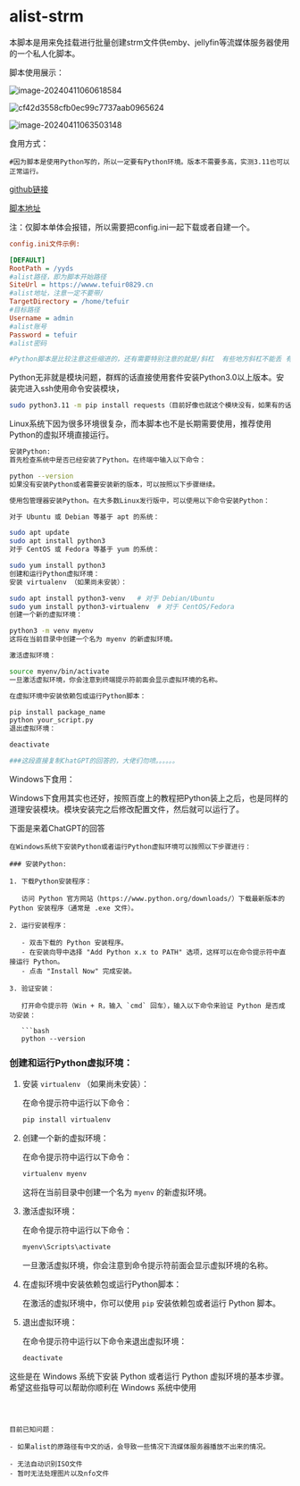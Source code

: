 # alist-strm

本脚本是用来免挂载进行批量创建strm文件供emby、jellyfin等流媒体服务器使用的一个私人化脚本。

脚本使用展示：

![image-20240411060618584](https://drive.tefuir0829.cn/d/yyds/img/1/66170d5ef341e.png)



![cf42d3558cfb0ec99c7737aab0965624](https://drive.tefuir0829.cn/d/yyds/img/1/661713cf90fb1.png)

![image-20240411063503148](https://drive.tefuir0829.cn/d/yyds/img/1/66171418c8aee.png)

食用方式：

```
#因为脚本是使用Python写的，所以一定要有Python环境。版本不需要多高，实测3.11也可以正常运行。
```

[github链接](https://github.com/tefuirZ/alist-strm)

[脚本地址]([raw.githubusercontent.com/tefuirZ/alist-strm/main/main.py](https://raw.githubusercontent.com/tefuirZ/alist-strm/main/main.py))

注：仅脚本单体会报错，所以需要把config.ini一起下载或者自建一个。

```ini
config.ini文件示例:

[DEFAULT]
RootPath = /yyds
#alist路径，即为脚本开始路径
SiteUrl = https://wwww.tefuir0829.cn
#alist地址，注意一定不要带/
TargetDirectory = /home/tefuir
#目标路径
Username = admin
#alist账号
Password = tefuir
#alist密码

#Python脚本是比较注意这些缩进的，还有需要特别注意的就是/斜杠  有些地方斜杠不能丢 有些不能有，有了就报错了
```



Python无非就是模块问题，群辉的话直接使用套件安装Python3.0以上版本。安装完进入ssh使用命令安装模块，

```sh
sudo python3.11 -m pip install requests（目前好像也就这个模块没有，如果有的话换一下模块名一样的。看报错）
```

Linux系统下因为很多环境很复杂，而本脚本也不是长期需要使用，推荐使用Python的虚拟环境直接运行。

```sh
安装Python:
首先检查系统中是否已经安装了Python。在终端中输入以下命令：

python --version
如果没有安装Python或者需要安装新的版本，可以按照以下步骤继续。

使用包管理器安装Python。在大多数Linux发行版中，可以使用以下命令安装Python：

对于 Ubuntu 或 Debian 等基于 apt 的系统：

sudo apt update
sudo apt install python3
对于 CentOS 或 Fedora 等基于 yum 的系统：

sudo yum install python3
创建和运行Python虚拟环境：
安装 virtualenv （如果尚未安装）：

sudo apt install python3-venv   # 对于 Debian/Ubuntu
sudo yum install python3-virtualenv  # 对于 CentOS/Fedora
创建一个新的虚拟环境：

python3 -m venv myenv
这将在当前目录中创建一个名为 myenv 的新虚拟环境。

激活虚拟环境：

source myenv/bin/activate
一旦激活虚拟环境，你会注意到终端提示符前面会显示虚拟环境的名称。

在虚拟环境中安装依赖包或运行Python脚本：

pip install package_name
python your_script.py
退出虚拟环境：

deactivate

###这段直接复制ChatGPT的回答的，大佬们勿喷。。。。。。
```



Windows下食用：

Windows下食用其实也还好，按照百度上的教程把Python装上之后，也是同样的道理安装模块。模块安装完之后修改配置文件，然后就可以运行了。

下面是来着ChatGPT的回答

```shell
在Windows系统下安装Python或者运行Python虚拟环境可以按照以下步骤进行：

### 安装Python:

1. 下载Python安装程序：
   
   访问 Python 官方网站（https://www.python.org/downloads/）下载最新版本的 Python 安装程序（通常是 .exe 文件）。

2. 运行安装程序：
   
   - 双击下载的 Python 安装程序。
   - 在安装向导中选择 "Add Python x.x to PATH" 选项，这样可以在命令提示符中直接运行 Python。
   - 点击 "Install Now" 完成安装。

3. 验证安装：
   
   打开命令提示符（Win + R，输入 `cmd` 回车），输入以下命令来验证 Python 是否成功安装：
   
   ```bash
   python --version
   ```

### 创建和运行Python虚拟环境：

1. 安装 `virtualenv` （如果尚未安装）：

   在命令提示符中运行以下命令：

   ```bash
   pip install virtualenv
   ```

2. 创建一个新的虚拟环境：

   在命令提示符中运行以下命令：

   ```bash
   virtualenv myenv
   ```

   这将在当前目录中创建一个名为 `myenv` 的新虚拟环境。

3. 激活虚拟环境：

   在命令提示符中运行以下命令：

   ```bash
   myenv\Scripts\activate
   ```

   一旦激活虚拟环境，你会注意到命令提示符前面会显示虚拟环境的名称。

4. 在虚拟环境中安装依赖包或运行Python脚本：

   在激活的虚拟环境中，你可以使用 `pip` 安装依赖包或者运行 Python 脚本。

5. 退出虚拟环境：

   在命令提示符中运行以下命令来退出虚拟环境：

   ```bash
   deactivate
   ```

这些是在 Windows 系统下安装 Python 或者运行 Python 虚拟环境的基本步骤。希望这些指导可以帮助你顺利在 Windows 系统中使用
```



目前已知问题：

- 如果alist的原路径有中文的话，会导致一些情况下流媒体服务器播放不出来的情况。

- 无法自动识别ISO文件
- 暂时无法处理图片以及nfo文件
